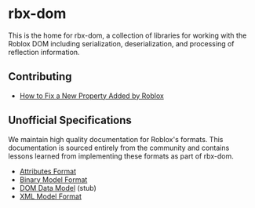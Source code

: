 # rbx-dom
This is the home for rbx-dom, a collection of libraries for working with the Roblox DOM including serialization, deserialization, and processing of reflection information.

## Contributing

* [How to Fix a New Property Added by Roblox](patching-database.md)

## Unofficial Specifications
We maintain high quality documentation for Roblox's formats. This documentation is sourced entirely from the community and contains lessons learned from implementing these formats as part of rbx-dom.

* [Attributes Format](attributes.md)
* [Binary Model Format](binary.md)
* [DOM Data Model](dom.md) (stub)
* [XML Model Format](xml.md)
